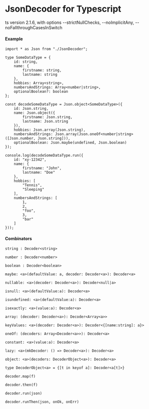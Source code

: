 # JsonDecoder for Typescript 

ts version 2.1.6, with options --strictNullChecks, --noImplicitAny, --noFallthroughCasesInSwitch

#### Example

    import * as Json from "./JsonDecoder";

    type SomeDataType = {
        id: string,
        name: {
            firstname: string,
            lastname: string
        },
        hobbies: Array<string>,
        numbersAndStrings: Array<number|string>,
        optionalBoolean?: boolean
    };

    const decodeSomeDataType = Json.object<SomeDataType>({
        id: Json.string,
        name: Json.object({
            firstname: Json.string,
            lastname: Json.string
        }),
        hobbies: Json.array(Json.string),
        numbersAndStrings: Json.array(Json.oneOf<number|string>([Json.number, Json.string])),
        optionalBoolean: Json.maybe(undefined, Json.boolean)
    });

    console.log(decodeSomeDataType.run({
        id: "xy-12342",
        name: {
            firstname: "John",
            lastname: "Doe"
        },
        hobbies: [
            "Tennis",
            "Sleeping"
        ],
        numbersAndStrings: [
            1, 
            2,
            "foo",
            3,
            "bar"
        ]
    }));


#### Combinators

    string : Decoder<string>
    
    number : Decoder<number>
    
    boolean : Decoder<boolean>
    
    maybe: <a>(defaultValue: a, decoder: Decoder<a>): Decoder<a>
    
    nullable: <a>(decoder: Decoder<a>): Decoder<null|a>
    
    isnull: <a>(defaultValue:a): Decoder<a>
    
    isundefined: <a>(defaultValue:a): Decoder<a>

    isexactly: <a>(value:a): Decoder<a>
    
    array: (decoder: Decoder<a>): Decoder<Array<a>>
    
    keyValues: <a>(decoder: Decoder<a>): Decoder<{[name:string]: a}>
    
    oneOf: (decoders: Array<Decoder<a>>): Decoder<a>
    
    constant: <a>(value:a): Decoder<a>
    
    lazy: <a>(mkDecoder: () => Decoder<a>): Decoder<a>
    
    object: <a>(decoders: DecoderObject<a>): Decoder<a>

    type DecoderObject<a> = {[t in keyof a]: Decoder<a[t]>}
    
    decoder.map(f)
    
    decoder.then(f)
    
    decoder.run(json)
    
    decoder.runThen(json, onOk, onErr)
